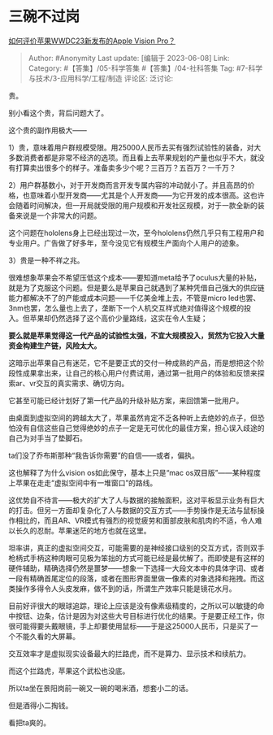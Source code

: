 # 三碗不过岗
[如何评价苹果WWDC23新发布的Apple Vision Pro？](https://www.zhihu.com/question/604992942/answer/3062299870)

> Author: #Anonymity
> Last update: [编辑于 2023-06-08]
> Link:
> Category: #【答集】/05-科学答集 #【答集】/04-社科答集
> Tag: #7-科学与技术/3-应用科学/工程/制造
> 评论区:
> 泛讨论:

贵。

别小看这个贵，背后问题大了。

这个贵的副作用极大——

1）贵，意味着用户群规模受限。用25000人民币去买有强烈试验性的装备，对大多数消费者都是非常不经济的选项。而且看上去苹果规划的产量也似乎不大，就没有打算卖出很多个的样子。准备卖多少个呢？三百万？五百万？一千万？

2）用户群基数小，对于开发商而言开发专属内容的冲动就小了。并且高昂的价格，也意味着小型开发商——尤其是个人开发商——为它开发的成本很高。这也许会随着时间解决，但一开局就受限的用户规模和开发社区规模，对于一款全新的装备来说是一个非常大的问题。

这个问题在hololens身上已经出现过一次，至今hololens仍然几乎只有工程用户和专业用户。广告做了好多年，至今没见它有规模生产面向个人用户的迹象。

3）贵是一种不祥之兆。

很难想象苹果会不希望压低这个成本——要知道meta给予了oculus大量的补贴，就是为了克服这个问题。但是要么是苹果自己就遇到了某种凭借自己强大的供应链能力都解决不了的产能或成本问题——千亿美金堆上去，不管是micro led也罢、3nm也罢，怎么量也上去了，垄断下一个人机交互样式绝对值得这个规模的投入。但苹果却仍然选择了这个高价少量路线，这实在令人生疑；

**要么就是苹果觉得这一代产品的试验性太强，不宜大规模投入，贸然为它投入大量资金构建生产链，风险太大。**

这暗示出苹果自己有迷茫，它不是要正式的交付一种成熟的产品，而是想把这个阶段性成果拿出来，让自己的核心用户付费试用，通过第一批用户的体验和反馈来探索ar、vr交互的真实需求、确切方向。

它甚至可能已经计划好了第一代产品的升级补贴方案，来回馈第一批用户。

由桌面到虚拟空间的跨越太大了，苹果虽然肯定不乏各种听上去绝妙的点子，但恐怕没有自信这些自己觉得绝妙的点子一定是无可优化的最佳方案，担心误入歧途的自己为对手当了垫脚石。

ta们没了乔布斯那种“我告诉你需要”的自信——或者，偏执。

这也解释了为什么vision os如此保守，基本上只是“mac os双目版”——某种程度上苹果在走走“虚拟空间中有一堆窗口”的路线。

这优势自不待言——极大的扩大了人与数据的接触面积，这对平板显示业务有巨大的打击。但另一方面却复杂化了人与数据的交互方式——手势操作是无法与鼠标操作相比的，而且AR、VR模式有强烈的视觉疲劳和面部皮肤和肌肉的不适，令人难以长久的忍耐。苹果迷茫的地方也就在这里。

坦率讲，真正的虚拟空间交互，可能需要的是神经接口级别的交互方式，否则双手枪柄式手柄这种肉眼可见极为笨拙的方式可能已经是最优解了。而即使是有这样的硬件辅助，精确选择仍然是噩梦——想象一下选择一大段文本中的具体字词、或者一段有精确首尾定位的段落，或者在图形界面里做一像素的对象选择和拖拽。而这类操作多得令人头皮发麻，做不到的话，所谓生产效率只能是镜花水月。

目前好评很大的眼球追踪，理论上应该是没有像素级精度的，之所以可以敏捷的命中按钮、边条，估计是因为对这些大号目标进行优化的结果。于是要正经工作，你很可能得要头戴眼镜，手上却要使用鼠标——于是这25000人民币，只是买了一个不能久看的大屏幕。

交互效率才是虚拟现实设备最大的拦路虎，而不是算力、显示技术和续航力。

而这个拦路虎，苹果这个武松也没底。

所以ta坐在景阳岗前一碗又一碗的喝米酒，想套小二的话。

但是酒得小二掏钱。

看把ta爽的。
